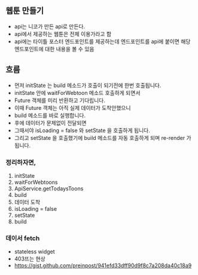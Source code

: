 ## 웹툰 만들기
- api는 니코가 만든 api로 만든다.
- api에서 제공하는 웹툰은 전체 이용가라고 함
- api에는 타이틀 포스터 엔드포인트를 제공하는데 엔드포인트를 api에 붙이면 해당 엔드포인트에 대한 내용을 볼 수 있음

## 흐름
- 먼저 initState 는 build 메소드가 호출이 되기전에 한번 호출됩니다.
- initState 안에 waitForWebtoon 메소드 호출하게 되면서
- Future 객체를 미리 반환하고 기다립니다.
- 이때 Future 객체는 아직 실제 데이터가 도착안했으니
- build 메소드를 바로 실행합니다.
- 후에 데이터가 문제없이 전달되면
- 그때서야 isLoading = false 와 setState 을 호출하게 됩니다.
- 그리고 setState 을 호출했기에 build 메소드를 자동 호출하게 되며 re-render 가 됩니다.

### 정리하자면,
1. initState
2. waitForWebtoons
3. ApiService.getTodaysToons
4. build
5. 데이터 도착
6. isLoading = false
7. setState
8. build

### 데이서 fetch
- stateless widget
- 403뜨는 현상
- https://gist.github.com/preinpost/941efd33dff90d9f8c7a208da40c18a9
